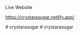 Live Website 

https://crystarasugar.netlify.app/



#   c r y s t a r a s u g a r 
 
 
#   c r y s t a r a s u g a r  
 
